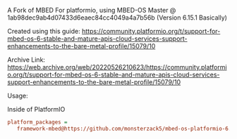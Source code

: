 A Fork of MBED For platformio, using MBED-OS Master @ 1ab98dec9ab4d07433d6eaec84cc4049a4a7b56b
(Version 6.15.1 Basically)

Created using this guide:
https://community.platformio.org/t/support-for-mbed-os-6-stable-and-mature-apis-cloud-services-support-enhancements-to-the-bare-metal-profile/15079/10

Archive Link:
https://web.archive.org/web/20220526210623/https://community.platformio.org/t/support-for-mbed-os-6-stable-and-mature-apis-cloud-services-support-enhancements-to-the-bare-metal-profile/15079/10


Usage:

Inside of PlatformIO
```ini
platform_packages =
   framework-mbed@https://github.com/monsterzack5/mbed-os-platformio-6.15.1.git
```